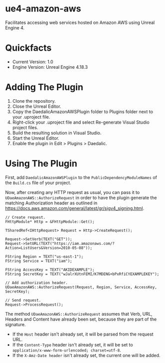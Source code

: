 # ue4-amazon-aws
Facilitates accessing web services hosted on Amazon AWS using Unreal Engine 4.

# Quickfacts

* Current Version: 1.0
* Engine Version: Unreal Engine 4.18.3

# Adding The Plugin

1. Clone the repository.
1. Close the Unreal Editor.
1. Copy the DaedalicAmazonAWSPlugin folder to Plugins folder next to your .uproject file.
1. Right-click your .uproject file and select Re-generate Visual Studio project files.
1. Build the resulting solution in Visual Studio.
1. Start the Unreal Editor.
1. Enable the plugin in Edit > Plugins > Daedalic.

# Using The Plugin

First, add `DaedalicAmazonAWSPlugin` to the `PublicDependencyModuleNames` of the `Build.cs` file of your project.

Now, after creating any HTTP request as usual, you can pass it to `UDaeAmazonAWS::AuthorizeRequest` in order to have the plugin generate the matching Authorization header as outlined in https://docs.aws.amazon.com/general/latest/gr/sigv4_signing.html.

    // Create request.
    FHttpModule* Http = &FHttpModule::Get();

    TSharedRef<IHttpRequest> Request = Http->CreateRequest();

    Request->SetVerb(TEXT("GET"));
    Request->SetURL(TEXT("https://iam.amazonaws.com/?Action=ListUsers&Version=2010-05-08"));

    FString Region = TEXT("us-east-1");
    FString Service = TEXT("iam");

    FString AccessKey = TEXT("AKIDEXAMPLE");
    FString SecretKey = TEXT("wJalrXUtnFEMI/K7MDENG+bPxRfiCYEXAMPLEKEY");

    // Add authorization header.
    UDaeAmazonAWS::AuthorizeRequest(Request, Region, Service, AccessKey, SecretKey);

    // Send request.
    Request->ProcessRequest();

The method `UDaeAmazonAWS::AuthorizeRequest` assumes that Verb, URL, Headers and Content have already been set, because they are part of the signature.

* If the `Host` header isn't already set, it will be parsed from the request URL.
* If the `Content-Type` header isn't already set, it will be set to `application/x-www-form-urlencoded; charset=utf-8`.
* If the `X-Amz-Date header` isn't already set, the current one will be added.
